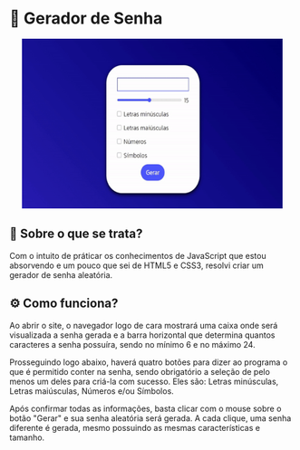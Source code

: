 # 🔑 Gerador de Senha 

<div align="center">
    <img width="460" height="300" src="src/to_readme/gerador-de-senha-interativo.gif">
</div>

## 🎯 Sobre o que se trata?
Com o intuito de práticar os conhecimentos de JavaScript que estou absorvendo e um pouco que sei de HTML5 e CSS3, resolvi criar um gerador de senha aleatória.

## ⚙️ Como funciona? 

Ao abrir o site, o navegador logo de cara mostrará uma caixa onde será visualizada a senha gerada e a barra horizontal que determina quantos caracteres a senha possuíra, sendo no mínimo 6 e no máximo 24.

Prosseguindo logo abaixo, haverá quatro botões para dizer ao programa o que é permitido conter na senha, sendo obrigatório a seleção de pelo menos um deles para criá-la com sucesso. Eles são: Letras minúsculas, Letras maiúsculas, Números e/ou Símbolos.

Após confirmar todas as informações, basta clicar com o mouse sobre o botão "Gerar" e sua senha aleatória será gerada. A cada clique, uma senha diferente é gerada, mesmo possuindo as mesmas características e tamanho.

